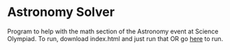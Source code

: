 # Astronomy Solver

Program to help with the math section of the Astronomy event at Science Olympiad.
To run, download index.html and just run that OR go [here](https://i-dont-knoww.github.io/astronomy/) to run.